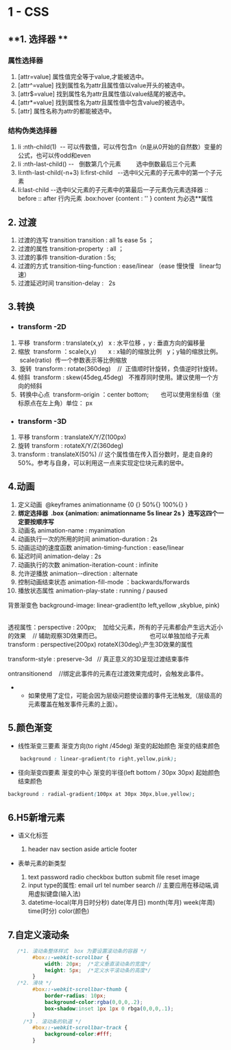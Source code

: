 # 									1 - CSS

## **1.	选择器 **

### 属性选择器

1. [attr=value] 属性值完全等于value,才能被选中。
2. [attr^=value] 找到属性名为attr且属性值以value开头的被选中。
3. [attr$=value] 找到属性名为attr且属性值以value结尾的被选中。
4. [attr*=value] 找到属性名为attr且属性值中包含value的被选中。
5. [attr] 属性名称为attr的都能被选中。

### 结构伪类选择器

1. li :nth-child(1)  -- 可以传数值，可以传包含n（n是从0开始的自然数）变量的公式，也可以传odd和even                               
2. li :nth-last-child() --   倒数第几个元素         选中倒数最后三个元素   
3. li:nth-last-child(-n+3) li:first-child   --选中li父元素的子元素中的第一个子元素
4. li:last-child    --选中li父元素的子元素中的第最后一子元素伪元素选择器  :: before     :: after  行内元素      .box:hover {content : '' }  content 为必选**属性

## 2.         过渡

1. 过渡的连写 transition transition : all 1s ease 5s ；   
2. 过渡的属性 transition-property  : all ； 
3. 过渡的事件 transition-duration : 5s;       
4. 过渡的方式 transition-tiing-function : ease/linear （ease 慢快慢   linear匀速）
5. 过渡延迟时间 transition-delay :   2s    

## 3.转换

- ### transform -2D

1. 平移  transform : translate(x,y)   x : 水平位移 ，y : 垂直方向的偏移量
2. 缩放  transform ：scale(x,y)       x : x轴的的缩放比例   y；y轴的缩放比例。   scale(ratio)  传一个参数表示等比例缩放 
3.  旋转  transform : rotate(360deg)    //  正值顺时针旋转，负值逆时针旋转。
4. 倾斜  transform : skew(45deg,45deg)   不推荐同时使用。建议使用一个方向的倾斜
5.  转换中心点  transform-origin ：center bottom;       也可以使用坐标值（坐标原点在左上角）单位： px

- ### transform -3D

1. 平移 	transform : translateX/Y/Z(100px)   
2. 旋转		transform : rotateX/Y/Z(360deg)
3. transform : translateX(50%)  // 这个属性值在传入百分数时，是走自身的50%。参考与自身，可以利用这一点来实现定位块元素的居中。

## 4.动画

1. 定义动画  @keyframes animationname {0 {} 50%{} 100%{} }
2. **绑定选择器  .box {animation: animationname 5s linear 2s }  连写这四个一定要按顺序写**
3. 动画名	 animation-name : myanimation  
4. 动画执行一次的所用的时间	animation-duration : 2s  
5. 动画运动的速度函数	animation-timing-function : ease/linear 
6. 延迟时间		animation-delay : 2s   
7. 动画执行的次数	animation-iteration-count : infinite    
8. 允许逆播放	animation--direction : alternate 
9. 控制动画结束状态		animation-fill-mode ：backwards/forwards   
10. 播放状态属性		animation-play-state : running / paused 

背景渐变色	background-image: linear-gradient(to left,yellow ,skyblue, pink)                                                                                         

透视属性：perspective : 200px;    加给父元素，所有的子元素都会产生远大近小的效果    // 辅助观察3D效果而已。                             也可以单独加给子元素  transform : perspective(200px) rotateX(30deg);产生3D效果的属性   

transform-style : preserve-3d   // 真正意义的3D呈现过渡结束事件

 ontransitionend    //绑定此事件的元素在过渡效果完成时，会触发此事件。 

- - 如果使用了定位，可能会因为层级问题使设置的事件无法触发,（层级高的元素覆盖在触发事件元素的上面）。

## 5.颜色渐变

- 线性渐变三要素    渐变方向(to right /45deg) 渐变的起始颜色 渐变的结束颜色

```css
	background : linear-gradient(to right,yellow,pink);
```

- 径向渐变四要素  渐变的中心  渐变的半径(left bottom / 30px 30px) 起始颜色 结束颜色

```css
background : radial-gradient(100px at 30px 30px,blue,yellow);
```



## 6.H5新增元素

- 语义化标签

  1. header nav section aside article footer	

- 表单元素的新类型

  1. text password radio checkbox button submit file reset image  
  2. input type的属性: email url tel number search   // 主要应用在移动端,调用虚拟键盘(输入法)
  3. datetime-local(年月日时分秒)   date(年月日)   month(年月)   week(年周) time(时分) color(颜色)

## 7.自定义滚动条

```css
   /*1. 滚动条整体样式  box 为要设置滚动条的容器 */ 
        #box::-webkit-scrollbar {
            width: 20px;  /*定义垂直滚动条的宽度*/
            height: 5px;  /*定义水平滚动条的高度*/
        }
   /*2. 滑块 */
        #box::-webkit-scrollbar-thumb {
            border-radius: 10px;
            background-color:rgba(0,0,0,.2);
            box-shadow:inset 1px 1px 0 rbga(0,0,0,.1);
        } 
     /*3 . 滚动条的轨道 */
        #box::-webkit-scrollbar-track {
            background-color:#fff;
        }
```

